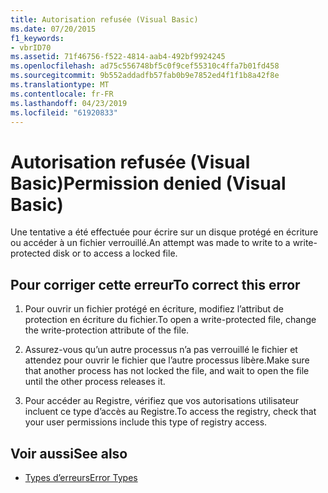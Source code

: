 ```yaml
---
title: Autorisation refusée (Visual Basic)
ms.date: 07/20/2015
f1_keywords:
- vbrID70
ms.assetid: 71f46756-f522-4814-aab4-492bf9924245
ms.openlocfilehash: ad75c556748bf5c0f9cef55310c4ffa7b01fd458
ms.sourcegitcommit: 9b552addadfb57fab0b9e7852ed4f1f1b8a42f8e
ms.translationtype: MT
ms.contentlocale: fr-FR
ms.lasthandoff: 04/23/2019
ms.locfileid: "61920833"
---
```

# <a name="permission-denied-visual-basic"></a><span data-ttu-id="46974-102">Autorisation refusée (Visual Basic)</span><span class="sxs-lookup"><span data-stu-id="46974-102">Permission denied (Visual Basic)</span></span>
<span data-ttu-id="46974-103">Une tentative a été effectuée pour écrire sur un disque protégé en écriture ou accéder à un fichier verrouillé.</span><span class="sxs-lookup"><span data-stu-id="46974-103">An attempt was made to write to a write-protected disk or to access a locked file.</span></span>  
  
## <a name="to-correct-this-error"></a><span data-ttu-id="46974-104">Pour corriger cette erreur</span><span class="sxs-lookup"><span data-stu-id="46974-104">To correct this error</span></span>  
  
1. <span data-ttu-id="46974-105">Pour ouvrir un fichier protégé en écriture, modifiez l’attribut de protection en écriture du fichier.</span><span class="sxs-lookup"><span data-stu-id="46974-105">To open a write-protected file, change the write-protection attribute of the file.</span></span>  
  
2. <span data-ttu-id="46974-106">Assurez-vous qu’un autre processus n’a pas verrouillé le fichier et attendez pour ouvrir le fichier que l’autre processus libère.</span><span class="sxs-lookup"><span data-stu-id="46974-106">Make sure that another process has not locked the file, and wait to open the file until the other process releases it.</span></span>  
  
3. <span data-ttu-id="46974-107">Pour accéder au Registre, vérifiez que vos autorisations utilisateur incluent ce type d’accès au Registre.</span><span class="sxs-lookup"><span data-stu-id="46974-107">To access the registry, check that your user permissions include this type of registry access.</span></span>  
  
## <a name="see-also"></a><span data-ttu-id="46974-108">Voir aussi</span><span class="sxs-lookup"><span data-stu-id="46974-108">See also</span></span>

- [<span data-ttu-id="46974-109">Types d’erreurs</span><span class="sxs-lookup"><span data-stu-id="46974-109">Error Types</span></span>](../../../visual-basic/programming-guide/language-features/error-types.md)
